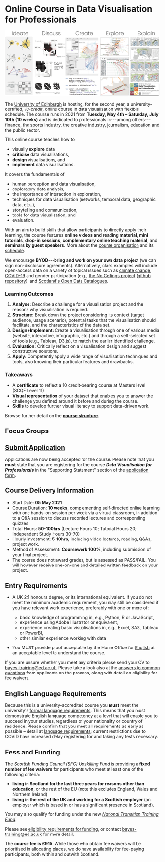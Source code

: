 # Online Course in Data Visualisation for Professionals

![teaser](images/teaser.png)

The [University of Edinburgh](https://www.ed.ac.uk) is hosting, for the second year, a university-certified, _10-credit_, online course in data visualisation with flexible schedule. The course runs in 2021 from __Tuesday, May 4th &ndash; Saturday, July 10th (10 weeks)__ and is dedicated to professionals in---among others---finance, the sports industry, the creative industry, journalism, education and the public sector.

This online course teaches how to
* visually __explore__ data
* __criticise__ data visualisations, 
* __design__ visualisations, and 
* __implement__ data visualisations. 

It covers the fundamentals of 
* human perception and data visualisation, 
* exploratory data analysis,
* the importance of interaction in exploration, 
* techniques for data visualisation (networks, temporal data, geographic data, etc..), 
* storytelling and communication,
* tools for data visualisation, and
* evaluation.

With an aim to build skills that allow participants to directly apply their learning, the course features __online videos and reading material__, __mini tutorials__, __drop-in sessions__,  __complementary online teaching material__, and __seminars by guest speakers__. More about the [course organisation](organisation.html) and its [schedule](content.html).

We encourage **BYOD---bring and work on your own data project** (we can sign non-disclosure agreements). Alternatively, class examples will include open-access data on a variety of topical issues such as [climate change](https://climateknowledgeportal.worldbank.org), [COVID-19](https://github.com/CSSEGISandData/COVID-19) and gender participation (e.g., [the No Ceilings project](http://www.noceilings.org/about) ([github repository](https://github.com/fathominfo/noceilings-data)), and [Scotland's Open Data Catalogues](http://okfnscot.github.io/open-data-scotland).

### Learning Outcomes
1. **Analyse:** Describe a challenge for a visualisation project and the reasons why visualisation is required. 
2. **Structure:** Break down the project considering its context (target audience, usage scenario), potential tasks that the visualisation should facilitate, and the characteristics of the data set.
3. **Design+Implement:** Create a visualisation through one of various media (website, interactive, infographic, etc.) and through a self-selected set of tools (e.g., Tableau, D3.js), to match the earlier identified challenge.
4. **Evaluation:** Critically reflect on a visualisation design and suggest constructive solutions. 
5. **Apply:** Competently apply a wide range of visualisation techniques and tools, also knowing their particular features and drawbacks.

### Takeaways 
* A **certificate** to reflect a 10 credit-bearing course at Masters level (SCQF Level 11)
* **Visual representation** of your dataset that enables you to answer the challenge you defined around it before and during the course.
* **Skills** to develop further visual literacy to support data-driven work.

Browse further detail on the __[course structure](organisation.md)__.

## Focus Groups

## [Submit Application](https://www.ed.ac.uk/studying/postgraduate/degrees/index.php?r=site/view&edition=2020&id=1002)

Applications are now being accepted for the course. Please note that you **must** state that you are registering for the course ***Data Visualisation for Professionals*** in the "Supporting Statement" section of the [application form](https://www.ed.ac.uk/studying/postgraduate/degrees/index.php?r=site/view&edition=2020&id=1002).


## Course Delivery Information
* Start Date: __05 May 2021__
* Course Duration: __10 weeks__, complementing self-directed online learning with one hands-on session per week via a virtual classroom, in addition to a Q&amp;A session to discuss recorded lectures and corresponding quizzes
* Total Hours: __50-100hrs__ (Lecture Hours 10; Tutorial Hours 20; Independent Study Hours 30-70) 
* Hourly investment: __5-10hrs__, including video lectures, reading, Q&As, project work.
* Method of Assessment: __Coursework 100%__, including submission of your final project. 
* The course does not award grades, but is assessed as PASS/FAIL. You will however receive one-on-one and detailed written feedback on your project.

## Entry Requirements

* A UK 2:1 honours degree, or its international equivalent. If you do not meet the minimum academic requirement, you may still be considered if you have relevant work experience, preferably with one or more of:

  * basic knowledge of programming in, e.g., Python, R or JavaScript,
  * experience using Adobe Illustrator or equivalent,
  * experience creating basic visualisations in, e.g., Excel, SAS, Tableau or PowerBI,
  * other similar experience working with data

* You MUST provide proof acceptable by the Home Office for [English](#english-language-requirements) at an acceptable level to understand the course. 


If you are unsure whether you meet any criteria please send your CV to [bayes-training@ed.ac.uk](mailto:bayes-training@ed.ac.uk). Please take a look also at the [answers to common questions](how_to_apply.md) from applicants on the process, along with detail on eligibility for fee waivers.


<a name = "english-language-requirements"></a>
## English Language Requirements

Because this is a university-accredited course you **must** meet the university's [formal language requirements](http://www.edin.ac/pgdf-english). This means that you must demonstrate English language competency at a level that will enable you to succeed in your studies, regardless of your nationality or country of residence.
Please confirm that you meet all requirements as early as possible &ndash; detail at [language requirements](http://www.edin.ac/pgdf-english); current restrictions due to COVID have increased delay registering for and taking any tests necessary.


## Fess and Funding

The *Scottish Funding Council (SFC) Upskilling Fund* is providing a __fixed number of fee waivers__ for participants who meet at least one of the following criteria:
* __living in Scotland for the last three years for reasons other than education__, or the rest of the EU (note this excludes England, Wales and Northern Ireland)
* __living in the rest of the UK and working for a Scottish employer__ (an employer which is based in or has a significant presence in Scotland).

You may also qualify for funding under the new [*National Transition Training Fund*](https://www.myworldofwork.co.uk/national-transition-training-fund).  

Please see [eligibility requirements for funding](https://www.ed.ac.uk/bayes/about-us/our-work/education/workforce-development/eligibility-funding), or contact [bayes-training@ed.ac.uk](mailto:bayes-training@ed.ac.uk) for more detail.


The __course fee is £915__. While those who obtain fee waivers will be prioritised in allocating places, we do have availability for fee-paying participants, both within and outwith Scotland. 



